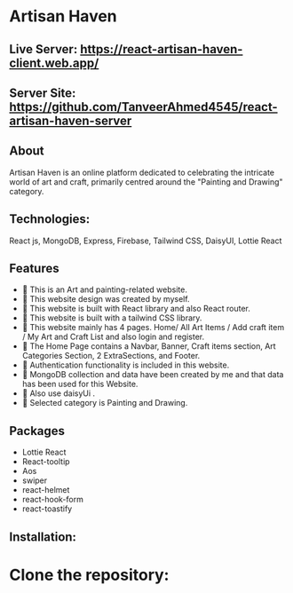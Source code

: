# Artisan Haven


## Live Server: https://react-artisan-haven-client.web.app/
## Server Site: https://github.com/TanveerAhmed4545/react-artisan-haven-server


## About
Artisan Haven is an online platform dedicated to celebrating the intricate world of art and craft, primarily centred around the "Painting and Drawing" category. 
## Technologies:
React js, MongoDB, Express, Firebase, Tailwind CSS, DaisyUI, Lottie React

 ##  Features
- 📝 This is an Art and painting-related website.
- 📝 This website design was created by myself.
- 📝 This website is built with React library and also React router.
- 📝 This website is built with a tailwind CSS library.
- 📝 This website mainly has 4 pages. Home/ All Art Items / Add craft item / My Art and Craft List and also login and register.
- 📝 The Home Page contains a Navbar, Banner, Craft items section, Art Categories Section, 2 ExtraSections, and Footer.
- 📝  Authentication functionality is included in this website.
- 📝 MongoDB collection and data have been created by me and that data has been used for this Website.
- 📝 Also use daisyUi .
- 📝 Selected category is Painting and Drawing.

##  Packages

- Lottie React
- React-tooltip
- Aos
- swiper
- react-helmet
- react-hook-form
- react-toastify

## Installation:
# Clone the repository:
